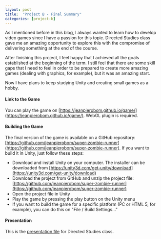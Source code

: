 ```yaml
---
layout: post
title:  "Project B - Final Summary"
categories: [project-b]
---
```


As I mentioned before in this blog, I always wanted to learn how to develop video games since I have a passion for this topic. Directed Studies class gave me an amazing opportunity to explore this with the compromise of delivering something at the end of the course.

After finishing this project, I feel happy that I achieved all the goals established at the beginning of the term. I still feel that there are some skill gaps that I need to feel in order to be prepared to create more amazing games (dealing with graphics, for example), but it was an amazing start.

Now I have plans to keep studying Unity and creating small games as a hobby.

#### Link to the Game

You can play the game on [https://jeanpierobom.github.io/game/](https://jeanpierobom.github.io/game/). WebGL plugin is required.

#### Building the Game

The final version of the game is available on a GitHub repository: [https://github.com/jeanpierobom/super-zombie-runner](https://github.com/jeanpierobom/super-zombie-runner). If you want to build it in Unity, just follow these steps:

- Download and install Unity on your computer. The installer can be downloaded from [https://unity3d.com/get-unity/download](https://unity3d.com/get-unity/download)
- Download the project from GitHub and unzip the project file: [https://github.com/jeanpierobom/super-zombie-runner](https://github.com/jeanpierobom/super-zombie-runner)
- Open the project file in Unity
- Play the game by pressing the play button on the Unity menu
- If you want to build the game for a specific platform (PC or HTML 5, for example), you can do this on "File / Build Settings..."

#### Presentation

This is the [presentation file](https://github.com/jeanpierobom/jeanpierobom.github.io/blob/master/assets/presentation.pdf) for Directed Studies class.
